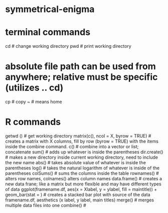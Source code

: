 # symmetrical-enigma
# terminal commands 
cd # change working directory
pwd # print working directory 
# absolute file path can be used from anywhere; relative must be specific (utilizes .. cd) 
cp # copy 
~ # means home
# R commands
getwd () # get working directory 
matrix(c(), ncol = X, byrow = TRUE) # creates a matrix with X columns, fill by row (byrow = TRUE) with the items inside the combine command.
c() # combine into a vector or list; concatenate 
sum() # adds up whatever is inside the parentheses
dir.create() # makes a new directory inside current working directory, need to include the new name 
abs() # takes absolute value of whatever is inside the parentheses
log() # takes the natural logarithm of whatever is inside of the parentheses
colSums() # sums the columns inside the table 
rownames() # alters row names, colnames() alters column names 
data.frame() # creates a new data frane; like a matrix but more flexible and may have different types of data 
ggplot(framename.df, aes(x = Xlabel, y = ylabel, fill = maintitle)) + geom_bar(stat = ) # creates a stacked bar plot with source of the data framename.df, aesthetics (x label, y label, main titles) 
merge() # merges multiple data files into one 
combine() # 

